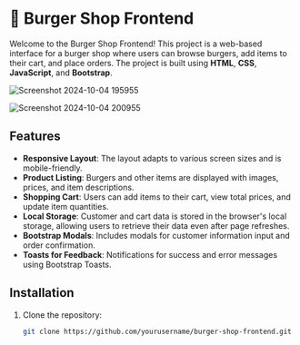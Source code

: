 # 🍔 Burger Shop Frontend

Welcome to the Burger Shop Frontend! This project is a web-based interface for a burger shop where users can browse burgers, add items to their cart, and place orders. The project is built using **HTML**, **CSS**, **JavaScript**, and **Bootstrap**.

![Screenshot 2024-10-04 195955](https://github.com/user-attachments/assets/e1ef27b1-e1f1-47a8-af1a-1a8145aa1444)


![Screenshot 2024-10-04 200955](https://github.com/user-attachments/assets/2077eb28-be75-43da-b54d-99bf88eddebf)

## Features

- **Responsive Layout**: The layout adapts to various screen sizes and is mobile-friendly.
- **Product Listing**: Burgers and other items are displayed with images, prices, and item descriptions.
- **Shopping Cart**: Users can add items to their cart, view total prices, and update item quantities.
- **Local Storage**: Customer and cart data is stored in the browser's local storage, allowing users to retrieve their data even after page refreshes.
- **Bootstrap Modals**: Includes modals for customer information input and order confirmation.
- **Toasts for Feedback**: Notifications for success and error messages using Bootstrap Toasts.

## Installation

1. Clone the repository:

   ```bash
   git clone https://github.com/yourusername/burger-shop-frontend.git
